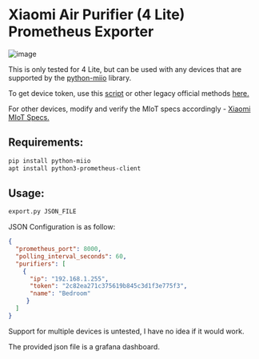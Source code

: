 # Xiaomi Air Purifier (4 Lite) Prometheus Exporter


![image](https://github.com/user-attachments/assets/aa5a789d-ba5b-4878-a62e-e3437ca3d8d9)

This is only tested for 4 Lite, but can be used with any devices that are supported by the [python-miio](https://python-miio.readthedocs.io/en/latest/) library.

To get device token, use this [script](https://gist.github.com/dng-nguyn/cd3d7a0fe3c10856057f80f9f663039a) or other legacy official methods [here.](https://python-miio.readthedocs.io/en/latest/legacy_token_extraction.html#legacy-token-extraction)

For other devices, modify and verify the MIoT specs accordingly - [Xiaomi MIoT Specs.](https://home.miot-spec.com/s/)

## Requirements:
```sh
pip install python-miio
apt install python3-prometheus-client
```

## Usage:
```sh
export.py JSON_FILE
```

JSON Configuration is as follow: 
```json
{
  "prometheus_port": 8000,
  "polling_interval_seconds": 60,
  "purifiers": [
    {
      "ip": "192.168.1.255",
      "token": "2c82ea271c375619b845c3d1f3e775f3",
      "name": "Bedroom"
     }
  ]
}
```
Support for multiple devices is untested, I have no idea if it would work.

The provided json file is a grafana dashboard.
